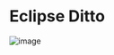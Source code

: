 # Eclipse Ditto
![image](https://github.com/IshaanAdarsh/healthcare-analytics/assets/100209212/7493c5fd-8e5a-48bb-a3b7-87596ba03dbf)
